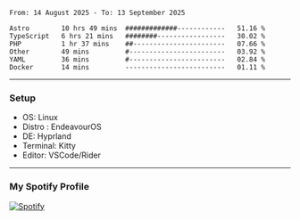 <!--START_SECTION:waka-->

```plain
From: 14 August 2025 - To: 13 September 2025

Astro        10 hrs 49 mins  #############------------   51.16 %
TypeScript   6 hrs 21 mins   ########-----------------   30.02 %
PHP          1 hr 37 mins    ##-----------------------   07.66 %
Other        49 mins         #------------------------   03.92 %
YAML         36 mins         #------------------------   02.84 %
Docker       14 mins         -------------------------   01.11 %
```

<!--END_SECTION:waka-->
---
### Setup
- OS: Linux
- Distro : EndeavourOS
- DE: Hyprland
- Terminal: Kitty
- Editor: VSCode/Rider
---

### My Spotify Profile
[![Spotify](https://img.shields.io/badge/Spotify-1DB954?style=for-the-badge&logo=spotify&logoColor=white)](https://open.spotify.com/user/iadb62ajtu2zdl2ojyme46ncu)
